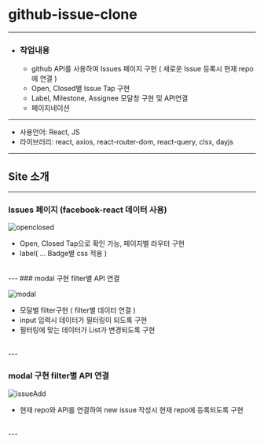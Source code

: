 # github-issue-clone

---

- ### 작업내용

  - github API를 사용하여 Issues 페이지 구현 ( 새로운  Issue 등록시 현재 repo에 연결 )
  - Open, Closed별 Issue Tap 구현
  - Label, Milestone, Assignee 모달창 구현 및 API연결
  - 페이지네이션

---

- 사용언어: React, JS
- 라이브러리: react, axios, react-router-dom, react-query, clsx, dayjs

---

  ## Site 소개

---

  ### Issues 페이지 (facebook-react 데이터 사용)
  
 ![openclosed](https://user-images.githubusercontent.com/100064540/230731624-a510ab39-e272-45e8-b8d0-8536854bc801.gif)

  - Open, Closed Tap으로 확인 가능, 페이지별 라우터 구현
  - label( ... Badge별 css 적용 )
  </br>
---
  ### modal 구현 filter별 API 연결
  
  ![modal](https://user-images.githubusercontent.com/100064540/230731810-9d6324fd-2111-491d-8cbe-33cac4d9df75.gif)

  - 모달별 filter구현 ( filter별 데이터 연결 )
  - input 입력시 데이터가 필터링이 되도록 구현
  - 필터링에 맞는 데이터가 List가 변경되도록 구현
  </br>
---

  ### modal 구현 filter별 API 연결
  ![issueAdd](https://user-images.githubusercontent.com/100064540/230732050-f519b3cd-917e-4bf9-9109-1466b38c9a50.gif)

  - 현재 repo와 API를 연결하여 new issue 작성시 현재 repo에 등록되도록 구현
  </br>
---


  
